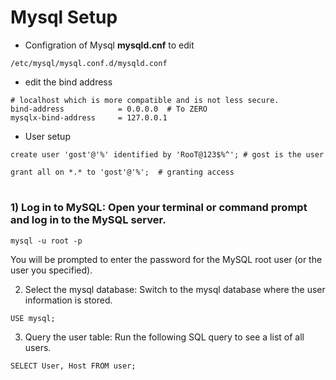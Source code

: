 # Mysql Setup

- Configration of Mysql **mysqld.cnf** to edit
```
/etc/mysql/mysql.conf.d/mysqld.conf
```

- edit the bind address
```
# localhost which is more compatible and is not less secure.
bind-address            = 0.0.0.0  # To ZERO
mysqlx-bind-address     = 127.0.0.1
```

- User setup 
```
create user 'gost'@'%' identified by 'RooT@123$%^'; # gost is the user

grant all on *.* to 'gost'@'%';  # granting access
```
# 
# 

### 1) Log in to MySQL: Open your terminal or command prompt and log in to the MySQL server.

```
mysql -u root -p
```
You will be prompted to enter the password for the MySQL root user (or the user you specified).

2) Select the mysql database: Switch to the mysql database where the user information is stored.
```
USE mysql;
```
3) Query the user table: Run the following SQL query to see a list of all users.

```
SELECT User, Host FROM user;
```
